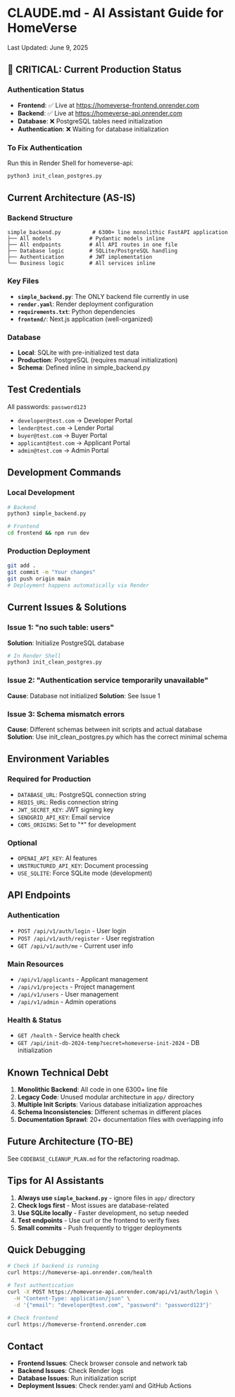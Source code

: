 # CLAUDE.md - AI Assistant Guide for HomeVerse

Last Updated: June 9, 2025

## 🚨 CRITICAL: Current Production Status

### Authentication Status
- **Frontend**: ✅ Live at https://homeverse-frontend.onrender.com
- **Backend**: ✅ Live at https://homeverse-api.onrender.com
- **Database**: ❌ PostgreSQL tables need initialization
- **Authentication**: ❌ Waiting for database initialization

### To Fix Authentication
Run this in Render Shell for homeverse-api:
```python
python3 init_clean_postgres.py
```

## Current Architecture (AS-IS)

### Backend Structure
```
simple_backend.py          # 6300+ line monolithic FastAPI application
├── All models            # Pydantic models inline
├── All endpoints         # All API routes in one file
├── Database logic        # SQLite/PostgreSQL handling
├── Authentication        # JWT implementation
└── Business logic        # All services inline
```

### Key Files
- **`simple_backend.py`**: The ONLY backend file currently in use
- **`render.yaml`**: Render deployment configuration
- **`requirements.txt`**: Python dependencies
- **`frontend/`**: Next.js application (well-organized)

### Database
- **Local**: SQLite with pre-initialized test data
- **Production**: PostgreSQL (requires manual initialization)
- **Schema**: Defined inline in simple_backend.py

## Test Credentials

All passwords: `password123`

- `developer@test.com` → Developer Portal
- `lender@test.com` → Lender Portal
- `buyer@test.com` → Buyer Portal
- `applicant@test.com` → Applicant Portal
- `admin@test.com` → Admin Portal

## Development Commands

### Local Development
```bash
# Backend
python3 simple_backend.py

# Frontend
cd frontend && npm run dev
```

### Production Deployment
```bash
git add .
git commit -m "Your changes"
git push origin main
# Deployment happens automatically via Render
```

## Current Issues & Solutions

### Issue 1: "no such table: users"
**Solution**: Initialize PostgreSQL database
```bash
# In Render Shell
python3 init_clean_postgres.py
```

### Issue 2: "Authentication service temporarily unavailable"
**Cause**: Database not initialized
**Solution**: See Issue 1

### Issue 3: Schema mismatch errors
**Cause**: Different schemas between init scripts and actual database
**Solution**: Use init_clean_postgres.py which has the correct minimal schema

## Environment Variables

### Required for Production
- `DATABASE_URL`: PostgreSQL connection string
- `REDIS_URL`: Redis connection string
- `JWT_SECRET_KEY`: JWT signing key
- `SENDGRID_API_KEY`: Email service
- `CORS_ORIGINS`: Set to "*" for development

### Optional
- `OPENAI_API_KEY`: AI features
- `UNSTRUCTURED_API_KEY`: Document processing
- `USE_SQLITE`: Force SQLite mode (development)

## API Endpoints

### Authentication
- `POST /api/v1/auth/login` - User login
- `POST /api/v1/auth/register` - User registration
- `GET /api/v1/auth/me` - Current user info

### Main Resources
- `/api/v1/applicants` - Applicant management
- `/api/v1/projects` - Project management
- `/api/v1/users` - User management
- `/api/v1/admin` - Admin operations

### Health & Status
- `GET /health` - Service health check
- `GET /api/init-db-2024-temp?secret=homeverse-init-2024` - DB initialization

## Known Technical Debt

1. **Monolithic Backend**: All code in one 6300+ line file
2. **Legacy Code**: Unused modular architecture in `app/` directory
3. **Multiple Init Scripts**: Various database initialization approaches
4. **Schema Inconsistencies**: Different schemas in different places
5. **Documentation Sprawl**: 20+ documentation files with overlapping info

## Future Architecture (TO-BE)

See `CODEBASE_CLEANUP_PLAN.md` for the refactoring roadmap.

## Tips for AI Assistants

1. **Always use `simple_backend.py`** - ignore files in `app/` directory
2. **Check logs first** - Most issues are database-related
3. **Use SQLite locally** - Faster development, no setup needed
4. **Test endpoints** - Use curl or the frontend to verify fixes
5. **Small commits** - Push frequently to trigger deployments

## Quick Debugging

```bash
# Check if backend is running
curl https://homeverse-api.onrender.com/health

# Test authentication
curl -X POST https://homeverse-api.onrender.com/api/v1/auth/login \
  -H "Content-Type: application/json" \
  -d '{"email": "developer@test.com", "password": "password123"}'

# Check frontend
curl https://homeverse-frontend.onrender.com
```

## Contact

- **Frontend Issues**: Check browser console and network tab
- **Backend Issues**: Check Render logs
- **Database Issues**: Run initialization script
- **Deployment Issues**: Check render.yaml and GitHub Actions